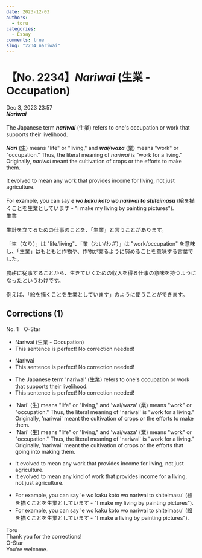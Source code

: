 ```yaml
---
date: 2023-12-03
authors:
  - toru
categories:
  - Essay
comments: true
slug: "2234_nariwai"
---
```


# 【No. 2234】<strong><em>Nariwai</strong></em> (生業 - Occupation)
<div class="date">Dec 3, 2023 23:57</div>
<div id="post"><div id="body_show_ori">
<strong><em>Nariwai</strong></em><br/><br/>The Japanese term <strong><em>nariwai</em></strong> (生業) refers to one's occupation or work that supports their livelihood.<br/><br/><strong><em>Nari</em></strong> (生) means "life" or "living," and <strong><em>wai/waza</em></strong> (業) means "work" or "occupation." Thus, the literal meaning of <em>nariwai</em> is "work for a living." Originally, <em>nariwai</em> meant the cultivation of crops or the efforts to make them.<br/><br/>It evolved to mean any work that provides income for living, not just agriculture.<br/><br/>For example, you can say <strong><em>e wo kaku koto wo nariwai to shiteimasu</em></strong> (絵を描くことを生業としています - "I make my living by painting pictures").
</div></div>

<!-- more -->

<div id="post_ja"><div id="body_show_mo">
生業<br/><br/>生計を立てるための仕事のことを、「生業」と言うことがあります。<br/><br/>「生（なり）」は "life/living"、「業（わい/わざ）」は "work/occupation" を意味し、「生業」はもともと作物や、作物が実るように努めることを意味する言葉でした。<br/><br/>農耕に従事することから、生きていくための収入を得る仕事の意味を持つようになったというわけです。<br/><br/>例えば、「絵を描くことを生業としています」のように使うことができます。
</div></div>

## Corrections (1)
<div id="block"><div class="first_name"> No. 1　<span class="just_name">O-Star</span></div><div id="block2">
<ul class="correction_field">
<li class="incorrect">Nariwai (生業 - Occupation)</li>
<li class="corrected perfect">This sentence is perfect! No correction needed!</li>
</ul>
<ul class="correction_field">
<li class="incorrect">Nariwai</li>
<li class="corrected perfect">This sentence is perfect! No correction needed!</li>
</ul>
<ul class="correction_field">
<li class="incorrect">The Japanese term 'nariwai' (生業) refers to one's occupation or work that supports their livelihood.</li>
<li class="corrected perfect">This sentence is perfect! No correction needed!</li>
</ul>
<ul class="correction_field">
<li class="incorrect">'Nari' (生) means "life" or "living," and 'wai/waza' (業) means "work" or "occupation." Thus, the literal meaning of 'nariwai' is "work for a living." Originally, 'nariwai' meant the cultivation of crops or the efforts to make them.</li>
<li class="corrected correct">
'Nari' (生) means "life" or "living," and 'wai/waza' (業) means "work" or "occupation." Thus, the literal meaning of 'nariwai' is "work for a living." Originally, 'nariwai' meant the cultivation of crops or the effort<span class="f_bold">s that going into making</span> them.
</li>
</ul>
<ul class="correction_field">
<li class="incorrect">It evolved to mean any work that provides income for living, not just agriculture.</li>
<li class="corrected correct">
It evolved to mean any <span class="f_bold">kind of </span>work that provides income for <span class="f_bold">a</span> living, not just agriculture.
</li>
</ul>
<ul class="correction_field">
<li class="incorrect">For example, you can say 'e wo kaku koto wo nariwai to shiteimasu' (絵を描くことを生業としています - "I make my living by painting pictures").</li>
<li class="corrected correct">
For example, you can say 'e wo kaku koto wo nariwai to shiteimasu' (絵を描くことを生業としています - "I make<span class="f_bold"> a </span>living by painting pictures").
</li>
</ul>
</div><div class="name"><span class="just_name">Toru</span><br>
Thank you for the corrections!
</div>
<div class="name"><span class="just_name">O-Star</span><br>
You're welcome.
</div>
</div>
